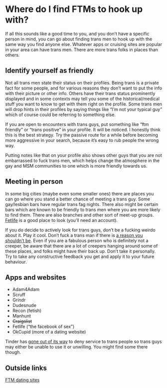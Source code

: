 # Where do I find FTMs to hook up with?

If all this sounds like a good time to you, and you don’t have a specific person in mind, you can go about finding trans men to hook up with the same way you find anyone else. Whatever apps or cruising sites are popular in your area can have trans men. There are more trans folks in places than others.

## Identify yourself as friendly

Not all trans men state their status on their profiles. Being trans is a private fact for some people, and for various reasons they don’t want to put the info with their picture or other info. Others have their trans status prominently displayed and in some contexts may tell you some of the historical/medical stuff you want to know to get with them right on the profile. Some trans men will drop hints in their profiles by saying things like “I’m not your typical guy” which of course could be referring to something else.

If you are open to encounters with trans guys, put something like “ftm friendly” or “trans positive” in your profile. It will be noticed. I honestly think this is the best strategy. Try the passive route for a while before becoming more aggressive in your search, because it’s easy to rub people the wrong way.

Putting notes like that on your profile also shows other guys that you are not embarrassed to fuck trans men, which helps change the atmosphere in the gay and MSM communities to one which is more friendly towards us.

## Meeting in person

In some big cities (maybe even some smaller ones) there are places you can go where you stand a better chance of meeting a trans guy. Some gay/lesbian bars have regular trans fag nights. There also might be certain bars which are known to be friendly to trans men where you are more likely to find them. There are also branches and other sort of meet-up groups. <a href="http://fetlife.com/">Fetlife</a> is a good place to look (you’ll need an account).

If you do decide to actively look for trans guys, don’t be a fucking weirdo about it. Play it cool. Don’t fuck a trans man if there is [a reason you shouldn’t be](https://m4ftm.com/hooking-up/reasons-to-not-fuck-an-ftm/). Even if you are a fabulous person who is definitely not a creeper, be aware that there are a lot of creepers hanging around some of these places, and folks might have their back up. Don’t take it personally. Try to take any constructive feedback you get and apply it to your future behaviour.

## Apps and websites

  * Adam4Adam
  * Scruff
  * Grindr
  * Dudesnude
  * Recon (fetish)
  * Manhunt
  * ~~Craigslist~~
  * Fetlife (“the facebook of sex”)
  * OkCupid (more of a dating website)

Tinder has [gone out of its way](http://www.advocate.com/politics/transgender/2015/06/05/tinder-allegedly-banning-transgender-users-because-theyre-trans) to deny service to trans people so trans guys may either be unable to use it or unwilling. You might find some there though.

## Outside links

[FTM dating sites](http://charlesasher.blogspot.ca/2012/08/ftm-dating-sites.html)
